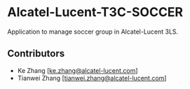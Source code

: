# Alcatel-Lucent-T3C-SOCCER


Application to manage soccer group in Alcatel-Lucent 3LS.

## Contributors
- Ke Zhang [ke.zhang@alcatel-lucent.com]
- Tianwei Zhang [tianwei.zhang@alcatel-lucent.com]